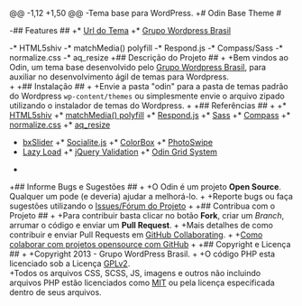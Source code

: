 @@ -1,12 +1,50 @@
 -Tema base para WordPress.
 +# Odin Base Theme #
  
 -## Features ##
 +* [Url do Tema](https://github.com/wpbrasil/odin-grid-system)
 +* [Grupo Wordpress Brasil](https://www.facebook.com/groups/wordpress.brasil)
  
 -* HTML5shiv
 -* matchMedia() polyfill
 -* Respond.js
 -* Compass/Sass
 -* normalize.css
 -* aq_resize
 +## Descrição do Projeto ##
 +
 +Bem vindos ao Odin, um tema base desenvolvido pelo [Grupo Wordpress Brasil](https://www.facebook.com/groups/wordpress.brasil), para auxiliar no desenvolvimento ágil de temas para Wordpress.  
 +
 +## Instalação ##
 +
 +Envie a pasta "odin" para a pasta de temas padrão do Wordpress `wp-content/themes` ou simplesmente envie o arquivo zipado utilizando o instalador de temas do Wordpress.
 +
 +## Referências ##
 +
 +* [HTML5shiv](https://github.com/aFarkas/html5shiv)
 +* [matchMedia() polyfill](https://github.com/paulirish/matchMedia.js/)
 +* [Respond.js](https://github.com/scottjehl/Respond)
 +* [Sass](http://sass-lang.com/)
 +* [Compass](http://compass-style.org/)
 +* [normalize.css](http://necolas.github.com/normalize.css/)
 +* [aq_resize](https://github.com/sy4mil/Aqua-Resizer)
  * [bxSlider](http://bxslider.com/)
 +* [Socialite.js](http://socialitejs.com/)
 +* [ColorBox](http://www.jacklmoore.com/colorbox)
 +* [PhotoSwipe](http://www.photoswipe.com/)
  * [Lazy Load](http://www.appelsiini.net/projects/lazyload)
 +* [jQuery Validation](https://github.com/jzaefferer/jquery-validation)
 +* [Odin Grid System](https://github.com/wpbrasil/odin-grid-system)
 +
 +## Informe Bugs e Sugestões ##
 +
 +O Odin é um projeto **Open Source**. Qualquer um pode (e deveria) ajudar a melhorá-lo.
 +
 +Reporte bugs ou faça sugestões utilizando o [Issues/Fórum do Projeto](https://github.com/wpbrasil/odin/issues)
 +
 +## Contribua com o Projeto ##
 +
 +Para contribuir basta clicar no botão **Fork**, criar um *Branch*, arrumar o código e enviar um **Pull Request**.
 +
 +Mais detalhes de como contribuir e enviar Pull Requests em [GitHub Collaborating](https://help.github.com/categories/63/articles).
 +
 +[Como colaborar com projetos opensource com GitHub](http://www.youtube.com/watch?v=H3olaBo83As)
 +
 +## Copyright e Licença ##
 +
 +Copyright 2013 - Grupo WordPress Brasil.
 +
 +O código PHP esta licenciado sob a Licença [GPLv2](http://www.gnu.org/licenses/gpl-2.0.txt).  
 +Todos os arquivos CSS, SCSS, JS, imagens e outros não incluindo arquivos PHP estão licenciados como [MIT](http://opensource.org/licenses/MIT) ou pela licença especificada dentro de seus arquivos.